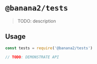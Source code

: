 # `@banana2/tests`

> TODO: description

## Usage

```js
const tests = require('@banana2/tests')

// TODO: DEMONSTRATE API
```
